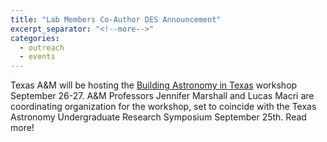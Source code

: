 ```yaml
---
title: "Lab Members Co-Author DES Announcement"
excerpt_separator: "<!--more-->"
categories:
  - outreach
  - events
---
```

Texas A&M will be hosting the [Building Astronomy in Texas](http://mitchell.tamu.edu/building-astronomy/) workshop September 26-27. A&M Professors Jennifer Marshall and Lucas Macri are coordinating organization for the workshop, set to coincide with the Texas Astronomy Undergraduate Research Symposium September 25th. Read more!